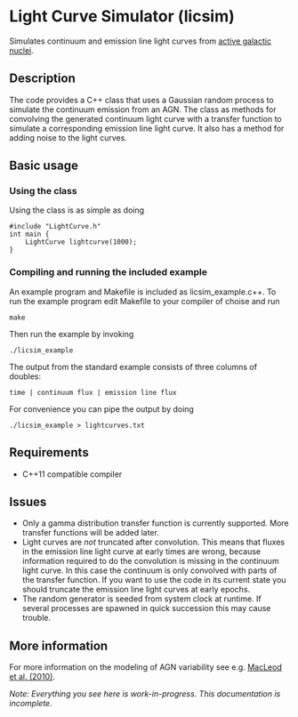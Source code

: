 # Light Curve Simulator (licsim)

Simulates continuum and emission line light curves from [active galactic nuclei](https://en.wikipedia.org/wiki/Active_galactic_nucleus).

## Description

The code provides a C++ class that uses a Gaussian random process to simulate the continuum emission from an AGN. The class as methods for convolving the generated continuum light curve with a transfer function to simulate a corresponding emission line light curve. It also has a method for adding noise to the light curves.

## Basic usage

### Using the class

Using the class is as simple as doing

    #include "LightCurve.h"
    int main {
        LightCurve lightcurve(1000);
    }

### Compiling and running the included example

An example program and Makefile is included as licsim_example.c++. To run the example program edit Makefile to your compiler of choise and run

    make

Then run the example by invoking

    ./licsim_example

The output from the standard example consists of three columns of doubles:

    time | continuum flux | emission line flux

For convenience you can pipe the output by doing

    ./licsim_example > lightcurves.txt

## Requirements

* C++11 compatible compiler

## Issues

* Only a gamma distribution transfer function is currently supported. More transfer functions will be added later.
* Light curves are *not* truncated after convolution. This means that fluxes in the emission line light curve at early times are wrong, because information required to do the convolution is missing in the continuum light curve. In this case the continuum is only convolved with parts of the transfer function. If you want to use the code in its current state you should truncate the emission line light curves at early epochs.
* The random generator is seeded from system clock at runtime. If several processes are spawned in quick succession this may cause trouble.

## More information

For more information on the modeling of AGN variability see e.g. [MacLeod et al. (2010)](http://adsabs.harvard.edu/abs/2010ApJ...721.1014M).

*Note: Everything you see here is work-in-progress. This documentation is incomplete.*
